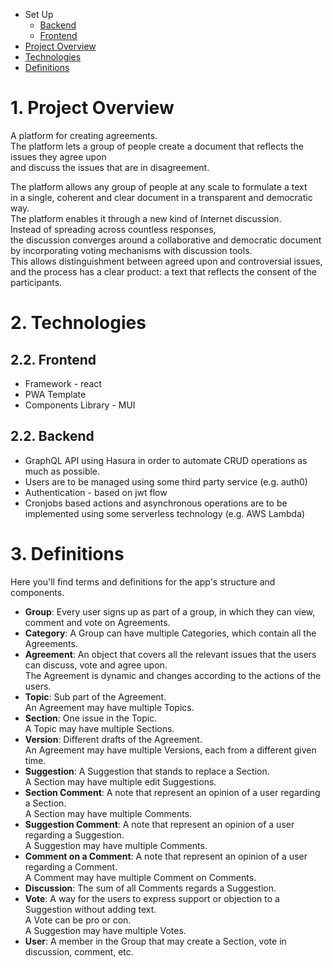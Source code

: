 - Set Up
  - [Backend](./backend/README.md)
  - [Frontend](./frontend/README.md)
- [Project Overview](#project-overview)
- [Technologies](#technologies)
- [Definitions](#definitions)

# 1. <a id="project-overview">Project Overview</a>

A platform for creating agreements.  
The platform lets a group of people create a document that reflects the issues they agree upon  
and discuss the issues that are in disagreement.

The platform allows any group of people at any scale to formulate a text  
in a single, coherent and clear document in a transparent and democratic way.  
The platform enables it through a new kind of Internet discussion.  
Instead of spreading across countless responses,  
the discussion converges around a collaborative and democratic document  
by incorporating voting mechanisms with discussion tools.  
This allows distinguishment between agreed upon and controversial issues,  
and the process has a clear product: a text that reflects the consent of the participants.

# 2. <a id="technologies">Technologies</a>

## 2.2. Frontend

- Framework - react
- PWA Template
- Components Library - MUI

## 2.2. Backend

- GraphQL API using Hasura in order to automate CRUD operations as much as possible.
- Users are to be managed using some third party service (e.g. auth0)
- Authentication - based on jwt flow
- Cronjobs based actions and asynchronous operations are to be implemented using some serverless technology (e.g. AWS Lambda)

# 3. <a id="definitions">Definitions</a>

Here you'll find terms and definitions for the app's structure and components.
- __Group__: Every user signs up as part of a group, in which they can view, comment and vote on Agreements.
- __Category__: A Group can have multiple Categories, which contain all the Agreements.
- __Agreement__: An object that covers all the relevant issues that the users can discuss, vote and agree upon.<br>
The Agreement is dynamic and changes according to the actions of the users.
- __Topic__: Sub part of the Agreement.<br>
An Agreement may have multiple Topics.
- __Section__: One issue in the Topic.<br>
A Topic may have multiple Sections.
- __Version__: Different drafts of the Agreement.<br>
An Agreement may have multiple Versions, each from a different given time.
- __Suggestion__: A Suggestion that stands to replace a Section.<br>
A Section may have multiple edit Suggestions.
- __Section Comment__: A note that represent an opinion of a user regarding a Section.<br>
A Section may have multiple Comments.
- __Suggestion Comment__: A note that represent an opinion of a user regarding a Suggestion.<br>
A Suggestion may have multiple Comments.
- __Comment on a Comment__: A note that represent an opinion of a user regarding a Comment.<br>
A Comment may have multiple Comment on Comments.
- __Discussion__: The sum of all Comments regards a Suggestion.
- __Vote__: A way for the users to express support or objection to a Suggestion without adding text.<br>
A Vote can be pro or con.<br>
A Suggestion may have multiple Votes.
- __User__: A member in the Group that may create a Section, vote in discussion, comment, etc.

